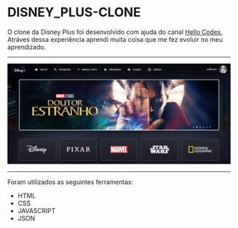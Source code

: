 # DISNEY_PLUS-CLONE


<p>O clone da Disney Plus foi desenvolvido com ajuda do canal <a href="https://www.youtube.com/@HelloCodes" target="_blank">Hello Codes.</a> Atráves dessa experiência aprendi muita coisa que me fez evoluir no meu aprendizado.</p>

<hr>

<img class="experienceImg" src="./assets/imgs/disney+2.png" alt="">

<hr>
<p>Foram utilizados as seguintes ferramentas:</p>
<ul>
    <li>HTML</li>
    <li>CSS</li>
    <li>JAVASCRIPT</li>
    <li>JSON</li>
</ul>


